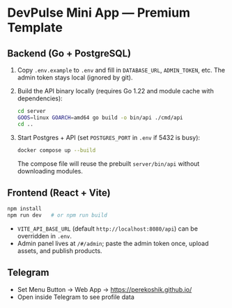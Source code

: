 # DevPulse Mini App — Premium Template

## Backend (Go + PostgreSQL)

1. Copy `.env.example` to `.env` and fill in `DATABASE_URL`, `ADMIN_TOKEN`, etc. The admin token stays local (ignored by git).
2. Build the API binary locally (requires Go 1.22 and module cache with dependencies):

   ```bash
   cd server
   GOOS=linux GOARCH=amd64 go build -o bin/api ./cmd/api
   cd ..
   ```

3. Start Postgres + API (set `POSTGRES_PORT` in `.env` if 5432 is busy):

   ```bash
   docker compose up --build
   ```

   The compose file will reuse the prebuilt `server/bin/api` without downloading modules.

## Frontend (React + Vite)

```bash
npm install
npm run dev   # or npm run build
```

- `VITE_API_BASE_URL` (default `http://localhost:8080/api`) can be overridden in `.env`.
- Admin panel lives at `/#/admin`; paste the admin token once, upload assets, and publish products.

## Telegram
- Set Menu Button → Web App → https://perekoshik.github.io/
- Open inside Telegram to see profile data

